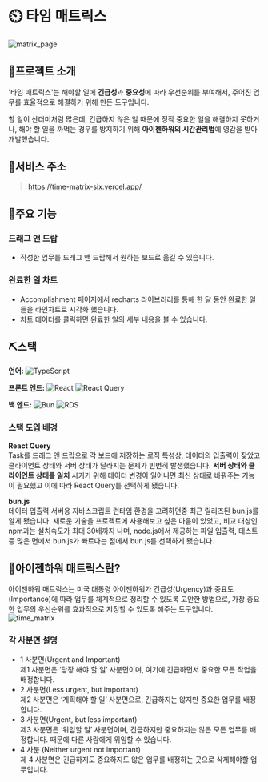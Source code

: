 # ⏲️ 타임 매트릭스
![matrix_page](https://github.com/juhongahn/time-matrix/assets/94699082/a26231d8-0f20-4795-89ce-67f281053f9f)  

## 🌟프로젝트 소개
'타임 매트릭스'는 해야할 일에 **긴급성**과 **중요성**에 따라 우선순위를 부여해서, 주어진 업무를 효율적으로 해결하기 위해 만든 도구입니다.  
  
할 일이 산더미처럼 많은데, 긴급하지 않은 일 때문에 정작 중요한 일을 해결하지 못하거나, 해야 할 일을 까먹는 경우를 방지하기 위해 **아이젠하워의 시간관리법**에 영감을 받아 개발했습니다.  

## 🔗서비스 주소
>https://time-matrix-six.vercel.app/  

## 🌟주요 기능
### 드래그 앤 드랍
- 작성한 업무를 드래그 앤 드랍해서 원하는 보드로 옮길 수 있습니다.
  
### 완료한 일 차트
- Accomplishment 페이지에서 recharts 라이브러리를 통해 한 달 동안 완료한 일들을 라인차트로 시각화 했습니다.
- 차트 데이터를 클릭하면 완료한 일의 세부 내용을 볼 수 있습니다.

## ⛏️스택
**언어:** ![TypeScript](https://img.shields.io/badge/TypeScript-3178C6?style=flat-square&logo=typescript&logoColor=white)   
  
**프론트 엔드:** ![React](https://img.shields.io/badge/React-61DAFB?style=flat-square&logo=react&logoColor=white) ![React Query](https://img.shields.io/badge/React_Query-FF4154?style=flat-square&logo=reactquery&logoColor=white)

**백 엔드:** ![Bun](https://img.shields.io/badge/Bun-000000?style=flat-square&logo=bun&logoColor=white) ![RDS](https://img.shields.io/badge/AWS_RDS-527FFF?style=flat-square&logo=amazonrds&logoColor=white)

### 스택 도입 배경

**React Query**  
Task를 드래그 앤 드랍으로 각 보드에 저장하는 로직 특성상, 데이터의 입출력이 잦았고 클라이언트 상태와 서버 상태가 달라지는 문제가 빈번히 발생했습니다. **서버 상태와 클라이언트 상태를 일치** 시키기 위해 데이터 변경이 일어나면 최신 상태로 바꿔주는 기능이 필요했고 이에 따라 React Query를 선택하게 됐습니다.
  
**bun.js**  
데이터 입출력 서버용 자바스크립트 런타임 환경을 고려하던중 최근 릴리즈된 bun.js를 알게 됐습니다. 새로운 기술을 프로젝트에 사용해보고 싶은 마음이 있었고, 비교 대상인 npm과는 설치속도가 최대 30배까지 나며,  node.js에서 제공하는 파일 입출력, 테스트 등 많은 면에서 bun.js가 빠르다는 점에서 bun.js를 선택하게 됐습니다. 

## 🌟아이젠하워 매트릭스란?
아이젠하워 매트릭스는 미국 대통령 아이젠하워가 긴급성(Urgency)과 중요도(Importance)에 따라 업무를 체계적으로 정리할 수 있도록 고안한 방법으로, 가장 중요한 업무의 우선순위를 효과적으로 지정할 수 있도록 해주는 도구입니다.
![time_matrix](https://github.com/juhongahn/time-matrix/assets/94699082/5f3458c1-4fc2-4082-a822-208779d2eb37)
### 각 사분면 설명
- 1 사분면(Urgent and Important)  
제1 사분면은 ‘당장 해야 할 일’ 사분면이며, 여기에 긴급하면서 중요한 모든 작업을 배정합니다.
- 2 사분면(Less urgent, but important)  
제2 사분면은 ‘계획해야 할 일’ 사분면으로, 긴급하지는 않지만 중요한 업무를 배정합니다.
- 3 사분면(Urgent, but less important)  
제3 사분면은 ‘위임할 일’ 사분면이며, 긴급하지만 중요하지는 않은 모든 업무를 배정합니다. 때문에 다른 사람에게 위임할 수 있습니다.
- 4 사분 (Neither urgent not important)  
제 4 사분면은 긴급하지도 중요하지도 않은 업무를 배정하는 곳으로 삭제해야할 업무입니다.



